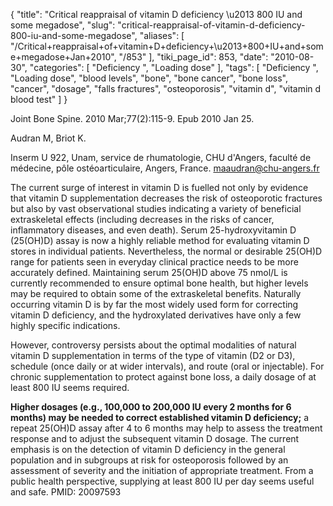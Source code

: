{
    "title": "Critical reappraisal of vitamin D deficiency \u2013 800 IU and some megadose",
    "slug": "critical-reappraisal-of-vitamin-d-deficiency-800-iu-and-some-megadose",
    "aliases": [
        "/Critical+reappraisal+of+vitamin+D+deficiency+\u2013+800+IU+and+some+megadose+Jan+2010",
        "/853"
    ],
    "tiki_page_id": 853,
    "date": "2010-08-30",
    "categories": [
        "Deficiency ",
        "Loading dose"
    ],
    "tags": [
        "Deficiency ",
        "Loading dose",
        "blood levels",
        "bone",
        "bone cancer",
        "bone loss",
        "cancer",
        "dosage",
        "falls fractures",
        "osteoporosis",
        "vitamin d",
        "vitamin d blood test"
    ]
}


Joint Bone Spine. 2010 Mar;77(2):115-9. Epub 2010 Jan 25.

Audran M, Briot K.

Inserm U 922, Unam, service de rhumatologie, CHU d'Angers, faculté de médecine, pôle ostéoarticulaire, Angers, France. maaudran@chu-angers.fr

The current surge of interest in vitamin D is fuelled not only by evidence that vitamin D supplementation decreases the risk of osteoporotic fractures but also by vast observational studies indicating a variety of beneficial extraskeletal effects (including decreases in the risks of cancer, inflammatory diseases, and even death). Serum 25-hydroxyvitamin D (25(OH)D) assay is now a highly reliable method for evaluating vitamin D stores in individual patients. Nevertheless, the normal or desirable 25(OH)D range for patients seen in everyday clinical practice needs to be more accurately defined. Maintaining serum 25(OH)D above 75 nmol/L is currently recommended to ensure optimal bone health, but higher levels may be required to obtain some of the extraskeletal benefits. Naturally occurring vitamin D is by far the most widely used form for correcting vitamin D deficiency, and the hydroxylated derivatives have only a few highly specific indications. 

However, controversy persists about the optimal modalities of natural vitamin D supplementation in terms of the type of vitamin (D2 or D3), schedule (once daily or at wider intervals), and route (oral or injectable). For chronic supplementation to protect against bone loss, a daily dosage of at least 800 IU seems required. 

 **Higher dosages (e.g., 100,000 to 200,000 IU every 2 months for 6 months) may be needed to correct established vitamin D deficiency;**  a repeat 25(OH)D assay after 4 to 6 months may help to assess the treatment response and to adjust the subsequent vitamin D dosage. The current emphasis is on the detection of vitamin D deficiency in the general population and in subgroups at risk for osteoporosis followed by an assessment of severity and the initiation of appropriate treatment. From a public health perspective, supplying at least 800 IU per day seems useful and safe. PMID: 20097593